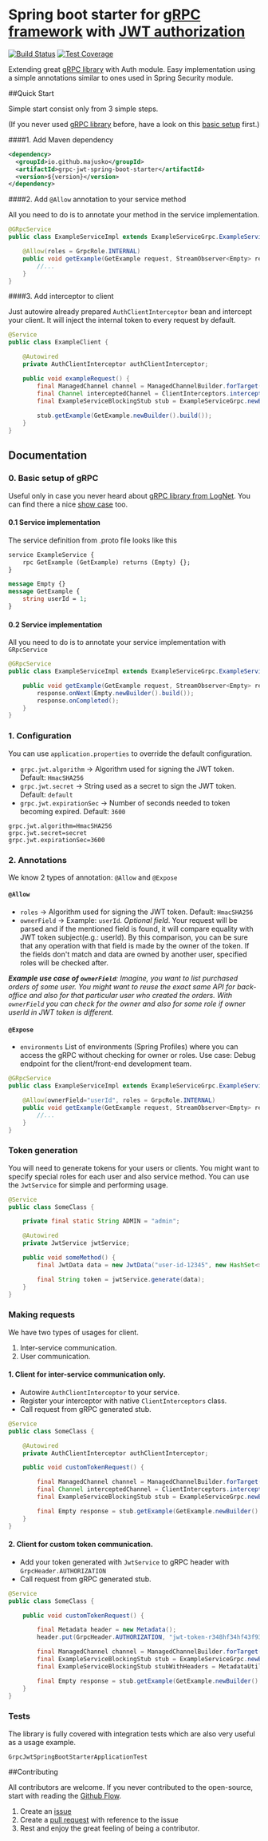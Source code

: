 # Spring boot starter for [gRPC framework](https://grpc.io/) with [JWT authorization](https://jwt.io/) 

[![Build Status](https://travis-ci.com/majusko/grpc-jwt-spring-boot-starter.svg?branch=master)](https://travis-ci.com/majusko/grpc-jwt-spring-boot-starter)
[![Test Coverage](https://codecov.io/gh/majusko/grpc-jwt-spring-boot-starter/branch/master/graph/badge.svg)](https://codecov.io/gh/majusko/grpc-jwt-spring-boot-starter/branch/master)

Extending great [gRPC library](https://github.com/LogNet/grpc-spring-boot-starter) with Auth module. Easy implementation using a simple annotations similar to ones used in Spring Security module.

##Quick Start

Simple start consist only from 3 simple steps.

(If you never used [gRPC library](https://github.com/LogNet/grpc-spring-boot-starter) before, have a look on this [basic setup](https://github.com/LogNet/grpc-spring-boot-starter#4-show-case) first.)

####1. Add Maven dependency

```xml
<dependency>
  <groupId>io.github.majusko</groupId>
  <artifactId>grpc-jwt-spring-boot-starter</artifactId>
  <version>${version}</version>
</dependency>
```

####2. Add `@Allow` annotation to your service method

All you need to do is to annotate your method in the service implementation.

```java
@GRpcService
public class ExampleServiceImpl extends ExampleServiceGrpc.ExampleServiceImplBase {

    @Allow(roles = GrpcRole.INTERNAL)
    public void getExample(GetExample request, StreamObserver<Empty> response) {
        //...
    }
}
```

####3. Add interceptor to client

Just autowire already prepared `AuthClientInterceptor` bean and intercept your client. It will inject the internal token to every request by default.

```java
@Service
public class ExampleClient {

    @Autowired
    private AuthClientInterceptor authClientInterceptor;

    public void exampleRequest() {
        final ManagedChannel channel = ManagedChannelBuilder.forTarget(target).usePlaintext().build();
        final Channel interceptedChannel = ClientInterceptors.intercept(channel,authClientInterceptor);
        final ExampleServiceBlockingStub stub = ExampleServiceGrpc.newBlockingStub(interceptedChannel);
        
        stub.getExample(GetExample.newBuilder().build());
    }
}
```

## Documentation

### 0. Basic setup of gRPC
Useful only in case you never heard about [gRPC library from LogNet](https://github.com/LogNet/grpc-spring-boot-starter).
You can find there a nice [show case](https://github.com/LogNet/grpc-spring-boot-starter#4-show-case) too.

#### 0.1 Service implementation

The service definition from .proto file looks like this 

```proto
service ExampleService {
    rpc GetExample (GetExample) returns (Empty) {};
}

message Empty {}
message GetExample {
    string userId = 1;
}
```

#### 0.2 Service implementation

All you need to do is to annotate your service implementation with `GRpcService`

```java
@GRpcService
public class ExampleServiceImpl extends ExampleServiceGrpc.ExampleServiceImplBase {

    public void getExample(GetExample request, StreamObserver<Empty> response) {
        response.onNext(Empty.newBuilder().build());
        response.onCompleted();
    }
}
```

### 1. Configuration

You can use `application.properties` to override the default configuration. 

* `grpc.jwt.algorithm` -> Algorithm used for signing the JWT token. Default: `HmacSHA256`
* `grpc.jwt.secret` -> String used as a secret to sign the JWT token. Default: `default`
* `grpc.jwt.expirationSec` -> Number of seconds needed to token becoming expired. Default: `3600`

```
grpc.jwt.algorithm=HmacSHA256
grpc.jwt.secret=secret
grpc.jwt.expirationSec=3600
```

### 2. Annotations

We know 2 types of annotation: `@Allow` and `@Expose`

#### `@Allow` 
* `roles` -> Algorithm used for signing the JWT token. Default: `HmacSHA256`
* `ownerField` -> Example: `userId`. _Optional field_. Your request will be parsed and if the mentioned field is found, it will compare equality with JWT token subject(e.g.: userId). By this comparison, you can be sure that any operation with that field is made by the owner of the token. If the fields don't match and data are owned by another user, specified roles will be checked after. 
 
 
 _**Example use case of `ownerField`**: Imagine, you want to list purchased orders of some user. 
 You might want to reuse the exact same API for back-office and also for that particular user who created the orders.
 With `ownerField` you can check for the owner and also for some role if owner userId in JWT token is different._

#### `@Expose` 
* `environments` List of environments (Spring Profiles) where you can access the gRPC without checking for owner or roles.
Use case: Debug endpoint for the client/front-end development team.

```java
@GRpcService
public class ExampleServiceImpl extends ExampleServiceGrpc.ExampleServiceImplBase {

    @Allow(ownerField="userId", roles = GrpcRole.INTERNAL)
    public void getExample(GetExample request, StreamObserver<Empty> response) {
        //...
    }
}
```

### Token generation

You will need to generate tokens for your users or clients. You might want to specify special roles for each user and also service method. You can use the `JwtService` for simple and performing usage.

```java
@Service
public class SomeClass {

    private final static String ADMIN = "admin";

    @Autowired
    private JwtService jwtService;

    public void someMethod() {
        final JwtData data = new JwtData("user-id-12345", new HashSet<>(ADMIN));

        final String token = jwtService.generate(data);
    }
}
```

### Making requests

We have two types of usages for client.

1. Inter-service communication.
2. User communication.

#### 1. Client for inter-service communication only.

* Autowire `AuthClientInterceptor` to your service.
* Register your interceptor with native `ClientInterceptors` class.
* Call request from gRPC generated stub.

```java
@Service
public class SomeClass {

    @Autowired
    private AuthClientInterceptor authClientInterceptor;

    public void customTokenRequest() {

        final ManagedChannel channel = ManagedChannelBuilder.forTarget(target).usePlaintext().build();
        final Channel interceptedChannel = ClientInterceptors.intercept(channel,authClientInterceptor);
        final ExampleServiceBlockingStub stub = ExampleServiceGrpc.newBlockingStub(interceptedChannel);

        final Empty response = stub.getExample(GetExample.newBuilder().setUserId("user-id-jr834fh").build());
    }
}
```

#### 2. Client for custom token communication.

* Add your token generated with `JwtService` to gRPC header with `GrpcHeader.AUTHORIZATION`
* Call request from gRPC generated stub.

```java
@Service
public class SomeClass {

    public void customTokenRequest() {

        final Metadata header = new Metadata();
        header.put(GrpcHeader.AUTHORIZATION, "jwt-token-r348hf34hf43f93");

        final ManagedChannel channel = ManagedChannelBuilder.forTarget(target).usePlaintext().build();
        final ExampleServiceBlockingStub stub = ExampleServiceGrpc.newBlockingStub(channel);
        final ExampleServiceBlockingStub stubWithHeaders = MetadataUtils.attachHeaders(stub, header);

        final Empty response = stub.getExample(GetExample.newBuilder().setUserId("user-id-jr834fh").build());
    }
}
```

### Tests

The library is fully covered with integration tests which are also very useful as a usage example.

`GrpcJwtSpringBootStarterApplicationTest`

##Contributing

All contributors are welcome. If you never contributed to the open-source, start with reading the [Github Flow](https://help.github.com/en/github/collaborating-with-issues-and-pull-requests/github-flow).

1. Create an [issue](https://help.github.com/en/github/managing-your-work-on-github/about-issues)
2. Create a [pull request](https://help.github.com/en/github/collaborating-with-issues-and-pull-requests/about-pull-requests) with reference to the issue
3. Rest and enjoy the great feeling of being a contributor.